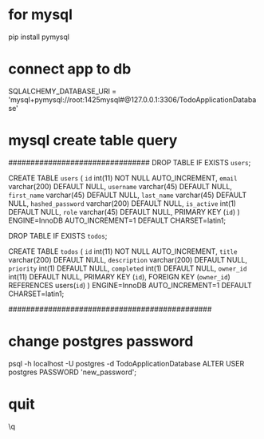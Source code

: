 # for mysql
pip install pymysql

# connect app to db
SQLALCHEMY_DATABASE_URI = 'mysql+pymysql://root:1425mysql#@127.0.0.1:3306/TodoApplicationDatabase'

# mysql create table query
 ################################
DROP TABLE IF EXISTS `users`;

CREATE TABLE `users` (
  `id` int(11) NOT NULL AUTO_INCREMENT,
  `email` varchar(200) DEFAULT NULL,
  `username` varchar(45) DEFAULT NULL,
  `first_name` varchar(45) DEFAULT NULL,
  `last_name` varchar(45) DEFAULT NULL,
  `hashed_password` varchar(200) DEFAULT NULL,
  `is_active` int(1) DEFAULT NULL,
  `role` varchar(45) DEFAULT NULL,
  PRIMARY KEY (`id`)
) ENGINE=InnoDB AUTO_INCREMENT=1 DEFAULT CHARSET=latin1;

DROP TABLE IF EXISTS `todos`;

CREATE TABLE `todos` (
  `id` int(11) NOT NULL AUTO_INCREMENT,
  `title` varchar(200) DEFAULT NULL,
  `description` varchar(200) DEFAULT NULL,
  `priority` int(1) DEFAULT NULL,
  `completed` int(1) DEFAULT NULL,
  `owner_id` int(11) DEFAULT NULL,
  PRIMARY KEY (`id`),
  FOREIGN KEY (`owner_id`) REFERENCES users(`id`)
) ENGINE=InnoDB AUTO_INCREMENT=1 DEFAULT CHARSET=latin1;

##############################################


# change postgres password

psql -h localhost -U postgres -d TodoApplicationDatabase
ALTER USER postgres PASSWORD 'new_password';
# quit
\q
